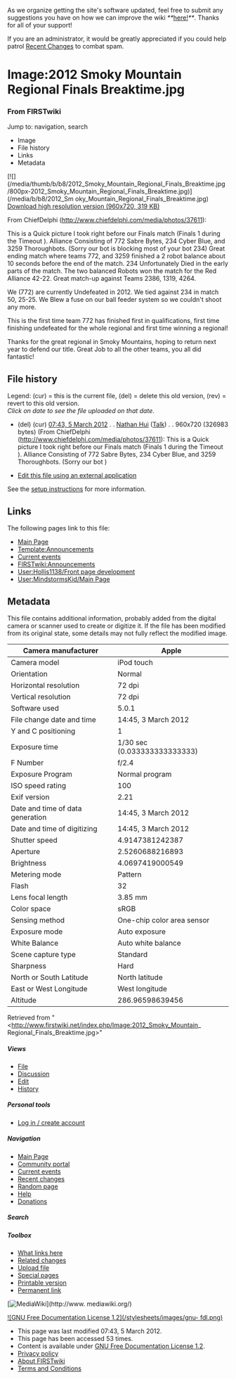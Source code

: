 As we organize getting the site's software updated, feel free to submit any
suggestions you have on how we can improve the wiki
_**_[here!](/index.php/User:Hallry/Suggestions "User:Hallry/Suggestions"
)_**_. Thanks for all of your support!

If you are an administrator, it would be greatly appreciated if you could help
patrol [Recent Changes](/index.php/Special:Recentchanges
"Special:Recentchanges" ) to combat spam.

# Image:2012 Smoky Mountain Regional Finals Breaktime.jpg

### From FIRSTwiki

Jump to: navigation, search

  * Image
  * File history
  * Links
  * Metadata

[![](/media/thumb/b/b8/2012_Smoky_Mountain_Regional_Finals_Breaktime.jpg
/800px-2012_Smoky_Mountain_Regional_Finals_Breaktime.jpg)](/media/b/b8/2012_Sm
oky_Mountain_Regional_Finals_Breaktime.jpg)  
[Download high resolution version (960x720, 319
KB)](/media/b/b8/2012_Smoky_Mountain_Regional_Finals_Breaktime.jpg)

From ChiefDelphi (<http://www.chiefdelphi.com/media/photos/37611>):

This is a Quick picture I took right before our Finals match (Finals 1 during
the Timeout ). Alliance Consisting of 772 Sabre Bytes, 234 Cyber Blue, and
3259 Thoroughbots. (Sorry our bot is blocking most of your bot 234) Great
ending match where teams 772, and 3259 finished a 2 robot balance about 10
seconds before the end of the match. 234 Unfortunately Died in the early parts
of the match. The two balanced Robots won the match for the Red Alliance
42-22. Great match-up against Teams 2386, 1319, 4264.

We (772) are currently Undefeated in 2012. We tied against 234 in match 50,
25-25. We Blew a fuse on our ball feeder system so we couldn't shoot any more.

This is the first time team 772 has finished first in qualifications, first
time finishing undefeated for the whole regional and first time winning a
regional!

Thanks for the great regional in Smoky Mountains, hoping to return next year
to defend our title. Great Job to all the other teams, you all did fantastic!

## File history

Legend: (cur) = this is the current file, (del) = delete this old version,
(rev) = revert to this old version.  
_Click on date to see the file uploaded on that date_.

  * (del) (cur) [07:43, 5 March 2012](/media/b/b8/2012_Smoky_Mountain_Regional_Finals_Breaktime.jpg "/media/b/b8/2012 Smoky Mountain Regional Finals Breaktime.jpg" ) . . [Nathan Hui](/index.php/User:Nathan_Hui "User:Nathan Hui" ) ([Talk](/index.php/User_talk:Nathan_Hui "User talk:Nathan Hui" )) . . 960x720 (326983 bytes) (From ChiefDelphi (http://www.chiefdelphi.com/media/photos/37611): This is a Quick picture I took right before our Finals match (Finals 1 during the Timeout ). Alliance Consisting of 772 Sabre Bytes, 234 Cyber Blue, and 3259 Thoroughbots. (Sorry our bot )
  

  * [Edit this file using an external application](/index.php?title=Image:2012_Smoky_Mountain_Regional_Finals_Breaktime.jpg&action=edit&externaledit=true&mode=file "Image:2012 Smoky Mountain Regional Finals Breaktime.jpg" )

See the [setup
instructions](http://meta.wikimedia.org/wiki/Help:External_editors
"http://meta.wikimedia.org/wiki/Help:External_editors" ) for more information.

## Links

The following pages link to this file:

  * [Main Page](/index.php/Main_Page "Main Page" )
  * [Template:Announcements](/index.php/Template:Announcements "Template:Announcements" )
  * [Current events](/index.php/Current_events "Current events" )
  * [FIRSTwiki:Announcements](/index.php/FIRSTwiki:Announcements "FIRSTwiki:Announcements" )
  * [User:Hollis1138/Front page development](/index.php/User:Hollis1138/Front_page_development "User:Hollis1138/Front page development" )
  * [User:MindstormsKid/Main Page](/index.php/User:MindstormsKid/Main_Page "User:MindstormsKid/Main Page" )

## Metadata

This file contains additional information, probably added from the digital
camera or scanner used to create or digitize it. If the file has been modified
from its original state, some details may not fully reflect the modified
image.

Camera manufacturer |  Apple  
---|---  
Camera model |  iPod touch  
Orientation |  Normal  
Horizontal resolution |  72 dpi  
Vertical resolution |  72 dpi  
Software used |  5.0.1  
File change date and time |  14:45, 3 March 2012  
Y and C positioning |  1  
Exposure time |  1/30 sec (0.033333333333333)  
F Number |  f/2.4  
Exposure Program |  Normal program  
ISO speed rating |  100  
Exif version |  2.21  
Date and time of data generation |  14:45, 3 March 2012  
Date and time of digitizing |  14:45, 3 March 2012  
Shutter speed |  4.9147381242387  
Aperture |  2.5260688216893  
Brightness |  4.0697419000549  
Metering mode |  Pattern  
Flash |  32  
Lens focal length |  3.85 mm  
Color space |  sRGB  
Sensing method |  One-chip color area sensor  
Exposure mode |  Auto exposure  
White Balance |  Auto white balance  
Scene capture type |  Standard  
Sharpness |  Hard  
North or South Latitude |  North latitude  
East or West Longitude |  West longitude  
Altitude |  286.96598639456  
  
Retrieved from "<http://www.firstwiki.net/index.php/Image:2012_Smoky_Mountain_
Regional_Finals_Breaktime.jpg>"

##### Views

  * [File](/index.php/Image:2012_Smoky_Mountain_Regional_Finals_Breaktime.jpg)
  * [Discussion](/index.php?title=Image_talk:2012_Smoky_Mountain_Regional_Finals_Breaktime.jpg&action=edit)
  * [Edit](/index.php?title=Image:2012_Smoky_Mountain_Regional_Finals_Breaktime.jpg&action=edit)
  * [History](/index.php?title=Image:2012_Smoky_Mountain_Regional_Finals_Breaktime.jpg&action=history)

##### Personal tools

  * [Log in / create account](/index.php?title=Special:Userlogin&returnto=Image:2012_Smoky_Mountain_Regional_Finals_Breaktime.jpg)

[](/index.php/Main_Page "Main Page" )

##### Navigation

  * [Main Page](/index.php/Main_Page)
  * [Community portal](/index.php/FIRSTwiki:Community_portal)
  * [Current events](/index.php/Current_events)
  * [Recent changes](/index.php/Special:Recentchanges)
  * [Random page](/index.php/Special:Random)
  * [Help](/index.php/FIRSTwiki:Help)
  * [Donations](/index.php/FIRSTwiki:Site_support)

##### Search



##### Toolbox

  * [What links here](/index.php/Special:Whatlinkshere/Image:2012_Smoky_Mountain_Regional_Finals_Breaktime.jpg)
  * [Related changes](/index.php/Special:Recentchangeslinked/Image:2012_Smoky_Mountain_Regional_Finals_Breaktime.jpg)
  * [Upload file](/index.php/Special:Upload)
  * [Special pages](/index.php/Special:Specialpages)
  * [Printable version](/index.php?title=Image:2012_Smoky_Mountain_Regional_Finals_Breaktime.jpg&printable=yes)
  * [Permanent link](/index.php?title=Image:2012_Smoky_Mountain_Regional_Finals_Breaktime.jpg&oldid=92730)

[![MediaWiki](/skins/common/images/poweredby_mediawiki_88x31.png)](http://www.
mediawiki.org/)

[![GNU Free Documentation License 1.2](/stylesheets/images/gnu-
fdl.png)](http://www.gnu.org/copyleft/fdl.html)

  * This page was last modified 07:43, 5 March 2012.
  * This page has been accessed 53 times.
  * Content is available under [GNU Free Documentation License 1.2](http://www.gnu.org/copyleft/fdl.html "http://www.gnu.org/copyleft/fdl.html" ).
  * [Privacy policy](/index.php/FIRSTwiki:Privacy_policy "FIRSTwiki:Privacy policy" )
  * [About FIRSTwiki](/index.php/FIRSTwiki:About "FIRSTwiki:About" )
  * [Terms and Conditions](/index.php/FIRSTwiki:Terms_and_conditions "FIRSTwiki:Terms and conditions" )

